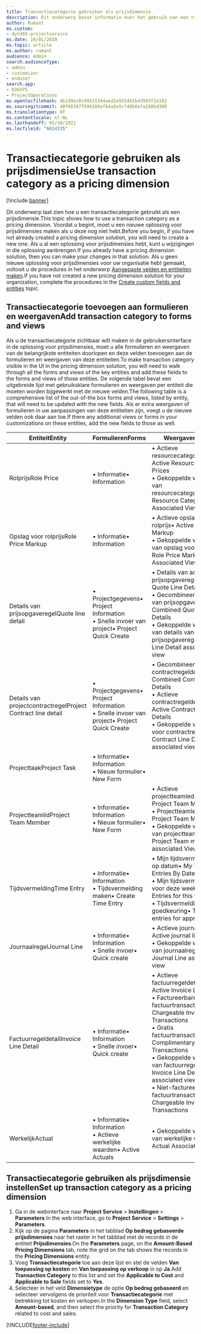```yaml
---
title: Transactiecategorie gebruiken als prijsdimensie
description: Dit onderwerp bevat informatie over het gebruik van een transactiecategorie als een prijsdimensie.
author: Rumant
ms.custom:
- dyn365-projectservice
ms.date: 10/01/2020
ms.topic: article
ms.author: rumant
audience: Admin
search.audienceType:
- admin
- customizer
- enduser
search.app:
- D365PS
- ProjectOperations
ms.openlocfilehash: db1d9ec0c99531344aed2e935441b43993f1e102
ms.sourcegitcommit: 40f68387f594180af64a5e5c748b6efa188bd300
ms.translationtype: HT
ms.contentlocale: nl-NL
ms.lasthandoff: 05/10/2021
ms.locfileid: "6014335"
---
```

# <a name="use-transaction-category-as-a-pricing-dimension"></a><span data-ttu-id="5e389-103">Transactiecategorie gebruiken als prijsdimensie</span><span class="sxs-lookup"><span data-stu-id="5e389-103">Use transaction category as a pricing dimension</span></span>

[!include [banner](../includes/psa-now-project-operations.md)]

<span data-ttu-id="5e389-104">Dit onderwerp laat zien hoe u een transactiecategorie gebruikt als een prijsdimensie.</span><span class="sxs-lookup"><span data-stu-id="5e389-104">This topic shows how to use a transaction category as a pricing dimension.</span></span> <span data-ttu-id="5e389-105">Voordat u begint, moet u een nieuwe oplossing voor prijsdimensies maken als u deze nog niet hebt.</span><span class="sxs-lookup"><span data-stu-id="5e389-105">Before you begin, if you have not already created a pricing dimension solution, you will need to create a new one.</span></span> <span data-ttu-id="5e389-106">Als u al een oplossing voor prijsdimensies hebt, kunt u wijzigingen in die oplossing aanbrengen.</span><span class="sxs-lookup"><span data-stu-id="5e389-106">If you already have a pricing dimension solution, then you can make your changes in that solution.</span></span> <span data-ttu-id="5e389-107">Als u geen nieuwe oplossing voor prijsdimensies voor uw organisatie hebt gemaakt, voltooit u de procedures in het onderwerp [Aangepaste velden en entiteiten maken](create-custom-fields-entities.md).</span><span class="sxs-lookup"><span data-stu-id="5e389-107">If you have not created a new pricing dimension solution for your organization, complete the procedures in the [Create custom fields and entities](create-custom-fields-entities.md) topic.</span></span>

## <a name="add-transaction-category-to-forms-and-views"></a><span data-ttu-id="5e389-108">Transactiecategorie toevoegen aan formulieren en weergaven</span><span class="sxs-lookup"><span data-stu-id="5e389-108">Add transaction category to forms and views</span></span>
<span data-ttu-id="5e389-109">Als u de transactiecategorie zichtbaar wilt maken in de gebruikersinterface in de oplossing voor prijsdimensies, moet u alle formulieren en weergaven van de belangrijkste entiteiten doorlopen en deze velden toevoegen aan de formulieren en weergaven van deze entiteiten.</span><span class="sxs-lookup"><span data-stu-id="5e389-109">To make transaction category visible in the UI in the pricing dimension solution, you will need to walk through all the forms and views of the key entities and add these fields to the forms and views of those entities.</span></span>
<span data-ttu-id="5e389-110">De volgende tabel bevat een uitgebreide lijst met gebruiksklare formulieren en weergaven per entiteit die moeten worden bijgewerkt met de nieuwe velden.</span><span class="sxs-lookup"><span data-stu-id="5e389-110">The following table is a comprehensive list of the out-of-the box forms and views, listed by entity, that will need to be updated with the new fields.</span></span> <span data-ttu-id="5e389-111">Als er extra weergaven of formulieren in uw aanpassingen van deze entiteiten zijn, voegt u de nieuwe velden ook daar aan toe.</span><span class="sxs-lookup"><span data-stu-id="5e389-111">If there any additional views or forms in your customizations on these entities, add the new fields to those as well.</span></span>

|  <span data-ttu-id="5e389-112">Entiteit</span><span class="sxs-lookup"><span data-stu-id="5e389-112">Entity</span></span>        | <span data-ttu-id="5e389-113">Formulieren</span><span class="sxs-lookup"><span data-stu-id="5e389-113">Forms</span></span>     |<span data-ttu-id="5e389-114">Weergaven</span><span class="sxs-lookup"><span data-stu-id="5e389-114">Views</span></span>        |
| ------------------------------|---------------------------------|----------------------------------|
|  <span data-ttu-id="5e389-115">Rolprijs</span><span class="sxs-lookup"><span data-stu-id="5e389-115">Role Price</span></span>|<span data-ttu-id="5e389-116">• Informatie</span><span class="sxs-lookup"><span data-stu-id="5e389-116">• Information</span></span> |<span data-ttu-id="5e389-117">• Actieve resourcecategorieprijzen</span><span class="sxs-lookup"><span data-stu-id="5e389-117">• Active Resource Category Prices</span></span><br> <span data-ttu-id="5e389-118">• Gekoppelde weergave van resourcecategorieprijzen</span><span class="sxs-lookup"><span data-stu-id="5e389-118">• Resource Category Price Associated View</span></span>|
|  <span data-ttu-id="5e389-119">Opslag voor rolprijs</span><span class="sxs-lookup"><span data-stu-id="5e389-119">Role Price Markup</span></span>|<span data-ttu-id="5e389-120">• Informatie</span><span class="sxs-lookup"><span data-stu-id="5e389-120">• Information</span></span>|<span data-ttu-id="5e389-121">• Actieve opslag voor rolprijs</span><span class="sxs-lookup"><span data-stu-id="5e389-121">• Active Role Price Markup</span></span><br><span data-ttu-id="5e389-122">• Gekoppelde weergave van opslag voor rolprijs</span><span class="sxs-lookup"><span data-stu-id="5e389-122">• Role Price Markup Associated View</span></span>|
|  <span data-ttu-id="5e389-123">Details van prijsopgaveregel</span><span class="sxs-lookup"><span data-stu-id="5e389-123">Quote line detail</span></span>|<span data-ttu-id="5e389-124">• Projectgegevens</span><span class="sxs-lookup"><span data-stu-id="5e389-124">• Project Information</span></span><br><span data-ttu-id="5e389-125">• Snelle invoer van project</span><span class="sxs-lookup"><span data-stu-id="5e389-125">• Project Quick Create</span></span>|<span data-ttu-id="5e389-126">• Details van actieve prijsopgaveregel</span><span class="sxs-lookup"><span data-stu-id="5e389-126">• Active Quote Line Detail</span></span><br><span data-ttu-id="5e389-127">• Gecombineerde details van prijsopgaveregels</span><span class="sxs-lookup"><span data-stu-id="5e389-127">• Combined Quote Line Details</span></span><br><span data-ttu-id="5e389-128">• Gekoppelde weergave van details van prijsopgaveregels</span><span class="sxs-lookup"><span data-stu-id="5e389-128">• Quote Line Detail associated view</span></span>|
|  <span data-ttu-id="5e389-129">Details van projectcontractregel</span><span class="sxs-lookup"><span data-stu-id="5e389-129">Project Contract line detail</span></span>|<span data-ttu-id="5e389-130">• Projectgegevens</span><span class="sxs-lookup"><span data-stu-id="5e389-130">• Project Information</span></span><br><span data-ttu-id="5e389-131">• Snelle invoer van project</span><span class="sxs-lookup"><span data-stu-id="5e389-131">• Project Quick Create</span></span>|<span data-ttu-id="5e389-132">• Gecombineerde contractregeldetails</span><span class="sxs-lookup"><span data-stu-id="5e389-132">• Combined Contract line Details</span></span><br><span data-ttu-id="5e389-133">• Actieve contractregeldetails</span><span class="sxs-lookup"><span data-stu-id="5e389-133">• Active Contract Line Details</span></span><br><span data-ttu-id="5e389-134">• Gekoppelde weergave voor contractregeldetails</span><span class="sxs-lookup"><span data-stu-id="5e389-134">• Contract Line Detail associated view</span></span>|
|  <span data-ttu-id="5e389-135">Projecttaak</span><span class="sxs-lookup"><span data-stu-id="5e389-135">Project Task</span></span>|<span data-ttu-id="5e389-136">• Informatie</span><span class="sxs-lookup"><span data-stu-id="5e389-136">• Information</span></span><br><span data-ttu-id="5e389-137">• Nieuw formulier</span><span class="sxs-lookup"><span data-stu-id="5e389-137">• New Form</span></span>||
|  <span data-ttu-id="5e389-138">Projectteamlid</span><span class="sxs-lookup"><span data-stu-id="5e389-138">Project Team Member</span></span>|<span data-ttu-id="5e389-139">• Informatie</span><span class="sxs-lookup"><span data-stu-id="5e389-139">• Information</span></span><br><span data-ttu-id="5e389-140">• Nieuw formulier</span><span class="sxs-lookup"><span data-stu-id="5e389-140">• New Form</span></span>|<span data-ttu-id="5e389-141">• Actieve projectteamleden</span><span class="sxs-lookup"><span data-stu-id="5e389-141">• Active Project Team Members</span></span><br><span data-ttu-id="5e389-142">• Projectteamleden</span><span class="sxs-lookup"><span data-stu-id="5e389-142">• Project Team Members</span></span><br><span data-ttu-id="5e389-143">• Gekoppelde weergave van projectteamleden</span><span class="sxs-lookup"><span data-stu-id="5e389-143">• Project Team members associated View</span></span>|
|  <span data-ttu-id="5e389-144">Tijdsvermelding</span><span class="sxs-lookup"><span data-stu-id="5e389-144">Time Entry</span></span>|<span data-ttu-id="5e389-145">• Informatie</span><span class="sxs-lookup"><span data-stu-id="5e389-145">• Information</span></span><br><span data-ttu-id="5e389-146">• Tijdsvermelding maken</span><span class="sxs-lookup"><span data-stu-id="5e389-146">• Create Time Entry</span></span>|<span data-ttu-id="5e389-147">• Mijn tijdsvermeldingen op datum</span><span class="sxs-lookup"><span data-stu-id="5e389-147">• My Time Entries By Date</span></span><br><span data-ttu-id="5e389-148">• Mijn tijdsvermeldingen voor deze week</span><span class="sxs-lookup"><span data-stu-id="5e389-148">• My time Entries for this week</span></span><br><span data-ttu-id="5e389-149">• Tijdsvermeldingen voor goedkeuring</span><span class="sxs-lookup"><span data-stu-id="5e389-149">• Time entries for approval</span></span>|
|  <span data-ttu-id="5e389-150">Journaalregel</span><span class="sxs-lookup"><span data-stu-id="5e389-150">Journal Line</span></span>|<span data-ttu-id="5e389-151">• Informatie</span><span class="sxs-lookup"><span data-stu-id="5e389-151">• Information</span></span><br><span data-ttu-id="5e389-152">• Snelle invoer</span><span class="sxs-lookup"><span data-stu-id="5e389-152">• Quick create</span></span>|<span data-ttu-id="5e389-153">• Actieve journaalregels</span><span class="sxs-lookup"><span data-stu-id="5e389-153">• Active journal lines</span></span><br><span data-ttu-id="5e389-154">• Gekoppelde weergave van journaalregel</span><span class="sxs-lookup"><span data-stu-id="5e389-154">• Journal Line associated view</span></span>|
|  <span data-ttu-id="5e389-155">Factuurregeldetail</span><span class="sxs-lookup"><span data-stu-id="5e389-155">Invoice Line Detail</span></span>|<span data-ttu-id="5e389-156">• Informatie</span><span class="sxs-lookup"><span data-stu-id="5e389-156">• Information</span></span><br><span data-ttu-id="5e389-157">• Snelle invoer</span><span class="sxs-lookup"><span data-stu-id="5e389-157">• Quick create</span></span>|<span data-ttu-id="5e389-158">• Actieve factuurregeldetails</span><span class="sxs-lookup"><span data-stu-id="5e389-158">• Active Invoice Line Details</span></span><br><span data-ttu-id="5e389-159">• Factureerbare factuurtransacties</span><span class="sxs-lookup"><span data-stu-id="5e389-159">• Chargeable Invoice Transactions</span></span><br><span data-ttu-id="5e389-160">• Gratis factuurtransacties</span><span class="sxs-lookup"><span data-stu-id="5e389-160">• Complimentary Invoice Transactions</span></span><br><span data-ttu-id="5e389-161">• Gekoppelde weergave van factuurregeldetails</span><span class="sxs-lookup"><span data-stu-id="5e389-161">• Invoice Line Detail associated view</span></span><br><span data-ttu-id="5e389-162">• Niet-factureerbare factuurtransacties</span><span class="sxs-lookup"><span data-stu-id="5e389-162">• Non-Chargeable Invoice Transactions</span></span>|
|  <span data-ttu-id="5e389-163">Werkelijk</span><span class="sxs-lookup"><span data-stu-id="5e389-163">Actual</span></span>|<span data-ttu-id="5e389-164">• Informatie</span><span class="sxs-lookup"><span data-stu-id="5e389-164">• Information</span></span><br><span data-ttu-id="5e389-165">• Actieve werkelijke waarden</span><span class="sxs-lookup"><span data-stu-id="5e389-165">• Active Actuals</span></span>|<span data-ttu-id="5e389-166">• Gekoppelde weergave van werkelijke waarden</span><span class="sxs-lookup"><span data-stu-id="5e389-166">• Actual Associated view</span></span>|

## <a name="set-up-transaction-category-as-a-pricing-dimension"></a><span data-ttu-id="5e389-167">Transactiecategorie gebruiken als prijsdimensie instellen</span><span class="sxs-lookup"><span data-stu-id="5e389-167">Set up transaction category as a pricing dimension</span></span>

1. <span data-ttu-id="5e389-168">Ga in de webinterface naar **Project Service** > **Instellingen** > **Parameters**.</span><span class="sxs-lookup"><span data-stu-id="5e389-168">In the web interface, go to **Project Service** > **Settings** > **Parameters**.</span></span> 
2. <span data-ttu-id="5e389-169">Kijk op de pagina **Parameters** in het tabblad **Op bedrag gebaseerde prijsdimensies** naar het raster in het tabblad met de records in de entiteit **Prijsdimensies**.</span><span class="sxs-lookup"><span data-stu-id="5e389-169">On the **Parameters** page, on the **Amount-Based Pricing Dimensions** tab, note the grid on the tab shows the records in the **Pricing Dimensions** entity.</span></span>
3. <span data-ttu-id="5e389-170">Voeg **Transactiecategorie** toe aan deze lijst en stel de velden **Van toepassing op kosten** en **Van toepassing op verkoop** in op **Ja**.</span><span class="sxs-lookup"><span data-stu-id="5e389-170">Add **Transaction Category** to this list and set the **Applicable to Cost** and **Applicable to Sale** fields set to **Yes**.</span></span>
4. <span data-ttu-id="5e389-171">Selecteer in het veld **Dimensietype** de optie **Op bedrag gebaseerd** en selecteer vervolgens de prioriteit voor **Transactiecategorie** met betrekking tot kosten en verkopen.</span><span class="sxs-lookup"><span data-stu-id="5e389-171">In the **Dimension Type** field, select **Amount-based**, and then select the priority for **Transaction Category** related to cost and sales.</span></span>


[!INCLUDE[footer-include](../includes/footer-banner.md)]